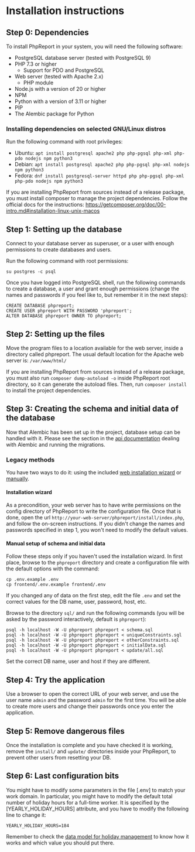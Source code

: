 # Installation instructions

## Step 0: Dependencies

To install PhpReport in your system, you will need the following
software:

- PostgreSQL database server (tested with PostgreSQL 9)
- PHP 7.3 or higher
  - Support for PDO and PostgreSQL
- Web server (tested with Apache 2.x)
  - PHP module
- Node.js with a version of 20 or higher
- NPM
- Python with a version of 3.11 or higher
- PIP
- The Alembic package for Python

### Installing dependencies on selected GNU/Linux distros

Run the following command with root privileges:

- Ubuntu:
  `apt install postgresql apache2 php php-pgsql php-xml php-pdo nodejs npm python3`
- Debian: `apt install postgresql apache2 php php-pgsql php-xml nodejs npm python3`
- Fedora:
  `dnf install postgresql-server httpd php php-pgsql php-xml php-pdo nodejs npm python3`

If you are installing PhpReport from sources instead of a release
package, you must install composer to manage the project dependencies.
Follow the official docs for the instructions:
<https://getcomposer.org/doc/00-intro.md#installation-linux-unix-macos>

## Step 1: Setting up the database

Connect to your database server as superuser, or a user with enough
permissions to create databases and users.

Run the following command with root permissions:

    su postgres -c psql

Once you have logged into PostgreSQL shell, run the following commands
to create a database, a user and grant enough permissions (change the
names and passwords if you feel like to, but remember it in the next
steps):

    CREATE DATABASE phpreport;
    CREATE USER phpreport WITH PASSWORD 'phpreport';
    ALTER DATABASE phpreport OWNER TO phpreport;

## Step 2: Setting up the files

Move the program files to a location available for the web server,
inside a directory called phpreport. The usual default location for the
Apache web server is: `/var/www/html/`

If you are installing PhpReport from sources instead of a release
package, you must also run `composer dump-autoload -o` inside PhpReport
root directory, so it can generate the autoload files. Then, run
`composer install` to install the project dependencies.

## Step 3: Creating the schema and initial data of the database

Now that Alembic has been set up in the project, database setup can be handled with it. Please see the section in the [api documentation](../developer/api.md) dealing with Alembic and running the migrations.

### Legacy methods

You have two ways to do it: using the included [web installation
wizard](#installation-wizard) or
[manually](#manual-setup-of-schema-and-initial-data).

#### Installation wizard

As a precondition, your web server has to have write permissions on the
config directory of PhpReport to write the configuration file. Once that
is done, open the url
`http://your-web-server/phpreport/install/index.php`, and follow the
on-screen instructions. If you didn't change the names and passwords
specified in step 1, you won't need to modify the default values.

#### Manual setup of schema and initial data

Follow these steps only if you haven't used the installation wizard. In
first place, browse to the `phpreport` directory and create a
configuration file with the default options with the command:

    cp .env.example .env
    cp frontend/.env.example frontend/.env

If you changed any of data on the first step, edit the file
`.env` and set the correct values for the DB name, user,
password, host, etc.

Browse to the directory `sql/` and run the following commands (you will
be asked by the password interactively, default is `phpreport`):

    psql -h localhost -W -U phpreport phpreport < schema.sql
    psql -h localhost -W -U phpreport phpreport < uniqueConstraints.sql
    psql -h localhost -W -U phpreport phpreport < otherConstraints.sql
    psql -h localhost -W -U phpreport phpreport < initialData.sql
    psql -h localhost -W -U phpreport phpreport < update/all.sql

Set the correct DB name, user and host if they are different.

## Step 4: Try the application

Use a browser to open the correct URL of your web server, and use the
user name `admin` and the password `admin` for the first time. You will
be able to create more users and change their passwords once you enter
the application.

## Step 5: Remove dangerous files

Once the installation is complete and you have checked it is working,
remove the `install/` and `update/` directories inside your PhpReport,
to prevent other users from resetting your DB.

## Step 6: Last configuration bits

You might have to modify some parameters in the file
[.env] to match your work domain. In
particular, you might have to modify the default total number of holiday
hours for a full-time worker. It is specified by the
[YEARLY_HOLIDAY_HOURS] attribute, and you have to modify the
following line to change it:

```
YEARLY_HOLIDAY_HOURS=184
```

Remember to check the [data model for holiday
management](../user/overview.md#data-model-for-holiday-management) to
know how it works and which value you should put there.
